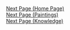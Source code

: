 [Next Page (Home Page)](/index.md)  
[Next Page (Paintings)](/Paintings.md)  
[Next Page (Knowledge)](/Knowledge.md)  
